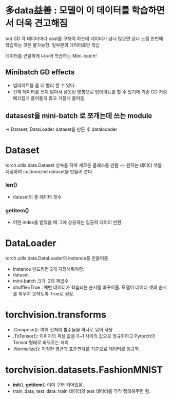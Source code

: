 # 多data益善 : 모델이 이 데이터를 학습하면서 더욱 견고해짐
but GD 각 데이터마다 cost를 구해야 하는데 데이터가 넘나 많으면 넘나 느림
한번에 학습하는 것은 불가능함.
일부분의 데이터로만 학습

데이터를 균일하게 나누어 학습하는 Mini-batch!

## Minibatch GD effects
- 업데이트를 좀 더 빨리 할 수 있다.
- 전체 데이터를 쓰지 않아서 잘못된 방향으로 업데이트를 할 수 있기에 기존 GD 처럼 매끄럽게 줄어들지 않고 거칠게 줄어듬.

## datasest을 mini-batch 로 쪼개는데 쓰는 module
-> Dataset, DataLoader
dataset을 만든 후 datalodader


# Dataset

torch.utils.data.Dataset 상속을 하여 새로운 클래스를 만듬
-> 원하는 데이터 셋을 지정하여 customized dataset을 만들어 쓴다.

### __len__()
- dataset의 총 데이터 갯수 
### __getitem__()
- 어떤 index를 받았을 때 그에 상응하는 입출력 데이터 반환.



# DataLoader

torch.utils.data.DataLoader의 instance를 만들어줌

- instance 만드려면 2개 지정해줘야함.
- dataset
- mini-batch 크기: 2의 제곱수
- shuffle=True : 매번 데이터가 학습되는 순서를 바꾸어줌. 모델이 데이터 셋의 순서를 외우지 못하도록 True로 권장.



# torchvision.transforms
- .Compose(): 여러 전처리 함수들을 하나로 묶어 사용
- .ToTensor(): 이미지의 픽셀 값을 0~1 사이의 값으로 정규화하고 Pytorch의 Tensor 형태로 바꿔주는 처리
- .Normalize(): 지정한 평균과 표준편차를 기준으로 데이터를 정규화


# torchvision.datasets.FashionMNIST
- __init__(), __getitem__() 이미 구현 되어있음.
- train_data, test_data: train 데이터와 test 데이터를 각각 정의해주면 됨.




